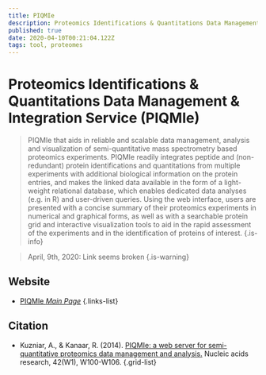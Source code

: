 ```yaml
---
title: PIQMIe
description: Proteomics Identifications & Quantitations Data Management & Integration Service (PIQMIe) is a web server for semi-quantitative proteomics data management and analysis.
published: true
date: 2020-04-10T00:21:04.122Z
tags: tool, proteomes
---
```


# Proteomics Identifications & Quantitations Data Management & Integration Service (PIQMIe)

> PIQMIe that aids in reliable and scalable data management, analysis and visualization of semi-quantitative mass spectrometry based proteomics experiments. PIQMIe readily integrates peptide and (non-redundant) protein identifications and quantitations from multiple experiments with additional biological information on the protein entries, and makes the linked data available in the form of a light-weight relational database, which enables dedicated data analyses (e.g. in R) and user-driven queries. 
&NewLine;
Using the web interface, users are presented with a concise summary of their proteomics experiments in numerical and graphical forms, as well as with a searchable protein grid and interactive visualization tools to aid in the rapid assessment of the experiments and in the identification of proteins of interest.
{.is-info}

> April, 9th, 2020: Link seems broken
{.is-warning}


## Website

- [PIQMIe *Main Page*](http://piqmie.biotools.nl/)
{.links-list}

## Citation

- Kuzniar, A., & Kanaar, R. (2014). [PIQMIe: a web server for semi-quantitative proteomics data management and analysis.](https://academic.oup.com/nar/article/42/W1/W100/2438327) Nucleic acids research, 42(W1), W100-W106.
{.grid-list}